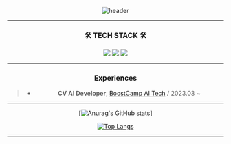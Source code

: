 <div align=center>

![header](https://capsule-render.vercel.app/api?type=waving&color=timeAuto&height=300&section=header&text=JUNHA's%20Github&fontSize=80)

---

<h3 align="center">🛠 TECH STACK 🛠</h3>
<p align="center">
    <img src="https://img.shields.io/badge/Kotlin-7F52FF?style=flat&logo=Kotlin&logoColor=white"/>
    <img src="https://img.shields.io/badge/Python-3776AB?style=flat&logo=Python&logoColor=white"/>
    <img src="https://img.shields.io/badge/C++-00599C?style=flat&logo=c%2B%2B&logoColor=white"/>
    <br/>
    
---

### Experiences
> * __CV AI Developer__, [BoostCamp AI Tech](https://boostcamp.connect.or.kr/) / 2023.03 ~

---
    
[![Anurag's GitHub stats](https://github-readme-stats.vercel.app/api?username=junha-lee&show_icons=true)]
    
[![Top Langs](https://github-readme-stats.vercel.app/api/top-langs/?username=junha-lee&layout=compact)](https://github.com/junha-lee/github-readme-stats)

---
